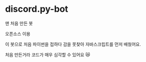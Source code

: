 # discord.py-bot
맨 처음 만든 봇

오픈소스 이용

이 봇으로 처음 파이썬을 접하다 감을 못찾아 자바스크립트를 먼저 배웠어요.

처음 만든거라 코드가 매우 심각할 수 있어요 😿
